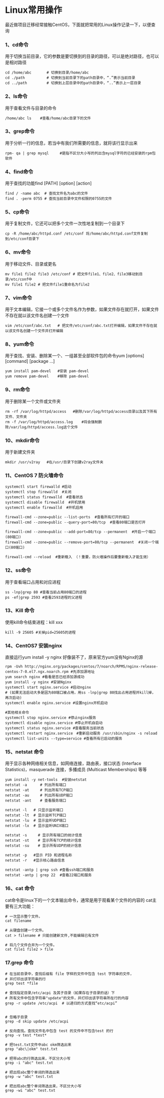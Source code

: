 # Linux常用操作   
最近做项目迁移经常接触CentOS，下面就把常用的Linux操作记录一下，以便查询  
### 1、cd命令   
用于切换当前目录，它的参数是要切换到的目录的路径，可以是绝对路径，也可以是相对路径
```Shell 
cd /home/abc       # 切换到目录/home/abc
cd ./path          # 切换到当前目录下的path目录中，“.”表示当前目录   
cd ../path         # 切换到上层目录中的path目录中，“..”表示上一层目录
```
### 2、ls命令
用于查看文件与目录的命令   
```Shell 
/home/abc ls    #查看/home/abc目录下的文件
```
### 3、grep命令
用于分析一行的信息，若当中有我们所需要的信息，就将该行显示出来
```Shell 
rpm- qa | grep mysql     #是指不区分大小写的列出含mysql字符的已经安装的rpm包软件
```
### 4、find命令
用于查找的功能find [PATH] [option] [action]  
```Shell 
find / -name abc  # 查找文件名为abc的文件  
find . -perm 0755 # 查找当前目录中文件权限的0755的文件  
```
### 5、cp命令
用于复制文件，它还可以把多个文件一次性地复制到一个目录下
```Shell 
cp -R /home/abc/httpd.conf /etc/conf 将/home/abc/httpd.conf文件复制到/etc/conf目录下
```
### 6、mv命令
用于移动文件、目录或更名
```Shell 
mv file1 file2 file3 /etc/conf # 把文件file1、file2、file3移动到目录/etc/conf中  
mv file1 file2 # 把文件file1重命名为file2  
```
### 7、vim命令
用于文本编辑，它接一个或多个文件名作为参数，如果文件存在就打开，如果文件不存在就以该文件名创建一个文件
```Shell 
vim /etc/conf/abc.txt   # 把文件/etc/conf/abc.txt打开编辑，如果文件不存在就以该文件名创建一个文件并打开编辑
```
### 8、yum命令
用于查找、安装、删除某一个、一组甚至全部软件包的命令yum [options] [command] [package ...]
```Shell 
yum install pam-devel   #安装 pam-devel
yum remove pam-devel    #移除 pam-devel
```
### 9、rm命令
用于删除某一个文件或文件夹
```Shell 
rm -rf /var/log/httpd/access   #删除/var/log/httpd/access目录以及其下所有文件、文件夹
rm -f /var/log/httpd/access.log    #将会强制删除/var/log/httpd/access.log这个文件
```

### 10、mkdir命令
用于新建文件夹
```Shell 
mkdir /usr/v2ray   #在/usr/目录下创建v2ray文件夹
```

### 11、CentOS 7 防火墙命令
```Shell
systemctl start firewalld #启动
systemctl stop firewalld  #关闭
systemctl status firewalld  #查看状态
systemctl disable firewalld  #开机禁用
systemctl enable firewalld  #开机启用

firewall-cmd --zone=public --list-ports  #查看所有打开的端口
firewall-cmd --zone=public --query-port=80/tcp  #查看80端口是否打开

firewall-cmd --zone=public --add-port=80/tcp --permanent  #开启一个端口(80端口)
firewall-cmd --zone=public --remove-port=80/tcp --permanent  #关闭一个端口(80端口)

firewall-cmd --reload  #重新载入 （！重要，防火墙操作后要重新载入才能生效）

```

### 12、ss命令
用于查看端口占用和对应进程
```Shell
ss -lnp|grep 80 #查看当前占用80端口的进程
ps -ef|grep 2593 #查看2593进程的父进程
```

### 13、Kill 命令
使用kill命令结束进程：kill xxx
```Shell
kill -9 25605 #关掉pid=25605的进程
```

### 14、CentOS7 安装nginx
直接运行yum install -y nginx 好像装不了，原来官方yum没有Nginx的源
```Shell
rpm -Uvh http://nginx.org/packages/centos/7/noarch/RPMS/nginx-release-centos-7-0.el7.ngx.noarch.rpm #先添加源地址
yum search nginx #看看是否已经添加源成功
yum install -y nginx #安装Nginx
systemctl start nginx.service #启动nginx
# (如果无法启动大多是因为80端口被占用，用ss -lnp|grep 80找出占用进程并kill掉，再次启动)
systemctl enable nginx.service #设置nginx开机启动

#其他相关命令
systemctl stop nginx.service #停止nginx服务
systemctl disable nginx.service #停止开机自启动
systemctl status nginx.service #查看服务当前状态
systemctl restart nginx.service　#重新启动服务 /usr/sbin/nginx -s reload 
systemctl list-units --type=service #查看所有已启动的服务
```

### 15、netstat 命令
用于显示各种网络相关信息，如网络连接，路由表，接口状态 (Interface Statistics)，masquerade 连接，多播成员 (Multicast Memberships) 等等
```Shell
yum install -y net-tools  #安装netstat
netstat -a      # 列出所有端口
netstat -at     # 列出所有TCP端口
netstat -au     # 列出所有UDP端口
netstat -ant    # 查看服务端口

netstat -l   # 只显示监听端口
netstat -lt  # 显示监听TCP端口
netstat -lu  # 显示监听UDP端口
netstat -lx  # 显示监听UNIX端口

netstat -s     # 显示所有端口的统计信息
netstat -st    # 显示所有TCP的统计信息
netstat -su    # 显示所有UDP的统计信息

netstat -p   #显示 PID 和进程名称
netstat -r   #显示核心路由信息

netstat -antp | grep ssh #查看ssh端口和服务
netstat -antp | grep 22  #查看22端口和服务
```

### 16、cat 命令
cat命令是linux下的一个文本输出命令，通常是用于观看某个文件的内容的
cat主要有三大功能：
```Shell
# 一次显示整个文件。
cat filename

# 从键盘创建一个文件。
cat > filename # 只能创建新文件,不能编辑已有文件

# 将几个文件合并为一个文件。
cat file1 file2 > file
```
### 17.grep 命令
```Shell
# 在当前目录中，查找后缀有 file 字样的文件中包含 test 字符串的文件，
# 并打印出该字符串的行
grep test *file 

# 查找指定目录/etc/acpi 及其子目录（如果存在子目录的话）下
# 所有文件中包含字符串"update"的文件，并打印出该字符串所在行的内容
grep -r update /etc/acpi  # 以递归的方式查找“etc/acpi”


# 忽略子目录
grep -d skip update /etc/acpi

# 反向查找。查找文件名中包含 test 的文件中不包含test 的行
grep -v test *test*

# 把test.txt文件中abc okm筛选出来
grep "abc\|okm" test.txt

# 把带abc的行筛选出来，不区分大小写
grep -i "abc" test.txt

# 把出现abc整个单词的筛选出来
grep -w "abc" test.txt

# 把出现abc整个单词筛选出来，不区分大小写
grep -wi "abc" test.txt
```


